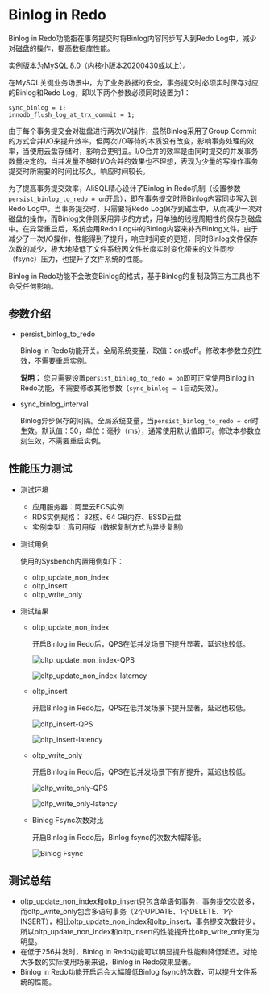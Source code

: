 # Binlog in Redo

Binlog in Redo功能指在事务提交时将Binlog内容同步写入到Redo Log中，减少对磁盘的操作，提高数据库性能。

实例版本为MySQL 8.0（内核小版本20200430或以上）。

在MySQL关键业务场景中，为了业务数据的安全，事务提交时必须实时保存对应的Binlog和Redo Log，即以下两个参数必须同时设置为1：

```
sync_binlog = 1;
innodb_flush_log_at_trx_commit = 1;
```

由于每个事务提交会对磁盘进行两次I/O操作，虽然Binlog采用了Group Commit的方式合并I/O来提升效率，但两次I/O等待的本质没有改变，影响事务处理的效率，当使用云盘存储时，影响会更明显。I/O合并的效率是由同时提交的并发事务数量决定的，当并发量不够时I/O合并的效果也不理想，表现为少量的写操作事务提交时所需要的时间比较久，响应时间较长。

为了提高事务提交效率，AliSQL精心设计了Binlog in Redo机制（设置参数`persist_binlog_to_redo = on`开启），即在事务提交时将Binlog内容同步写入到Redo Log中。当事务提交时，只需要将Redo Log保存到磁盘中，从而减少一次对磁盘的操作，而Binlog文件则采用异步的方式，用单独的线程周期性的保存到磁盘中。在异常重启后，系统会用Redo Log中的Binlog内容来补齐Binlog文件。由于减少了一次I/O操作，性能得到了提升，响应时间变的更短，同时Binlog文件保存次数的减少，极大地降低了文件系统因文件长度实时变化带来的文件同步（fsync）压力，也提升了文件系统的性能。

Binlog in Redo功能不会改变Binlog的格式，基于Binlog的复制及第三方工具也不会受任何影响。

## 参数介绍

-   persist\_binlog\_to\_redo

    Binlog in Redo功能开关。全局系统变量，取值：on或off。修改本参数立刻生效，不需要重启实例。

    **说明：** 您只需要设置`persist_binlog_to_redo = on`即可正常使用Binlog in Redo功能，不需要修改其他参数（`sync_binlog = 1`自动失效）。

-   sync\_binlog\_interval

    Binlog异步保存的间隔。全局系统变量，当`persist_binlog_to_redo = on`时生效。默认值：50，单位：毫秒（ms），通常使用默认值即可。修改本参数立刻生效，不需要重启实例。


## 性能压力测试

-   测试环境
    -   应用服务器：阿里云ECS实例
    -   RDS实例规格： 32核、64 GB内存、ESSD云盘
    -   实例类型：高可用版（数据复制方式为异步复制）
-   测试用例

    使用的Sysbench内置用例如下：

    -   oltp\_update\_non\_index
    -   oltp\_insert
    -   oltp\_write\_only
-   测试结果
    -   oltp\_update\_non\_index

        开启Binlog in Redo后，QPS在低并发场景下提升显著，延迟也较低。

        ![oltp_update_non_index-QPS](https://static-aliyun-doc.oss-cn-hangzhou.aliyuncs.com/assets/img/zh-CN/2720649951/p129994.png)

        ![oltp_update_non_index-laterncy](https://static-aliyun-doc.oss-cn-hangzhou.aliyuncs.com/assets/img/zh-CN/2720649951/p129995.png)

    -   oltp\_insert

        开启Binlog in Redo后，QPS在低并发场景下提升显著，延迟也较低。

        ![oltp_insert-QPS](https://static-aliyun-doc.oss-cn-hangzhou.aliyuncs.com/assets/img/zh-CN/2720649951/p129996.png)

        ![oltp_insert-latency](https://static-aliyun-doc.oss-cn-hangzhou.aliyuncs.com/assets/img/zh-CN/2720649951/p129997.png)

    -   oltp\_write\_only

        开启Binlog in Redo后，QPS在低并发场景下有所提升，延迟也较低。

        ![oltp_write_only-QPS](https://static-aliyun-doc.oss-cn-hangzhou.aliyuncs.com/assets/img/zh-CN/2720649951/p129998.png)

        ![oltp_write_only-latency](https://static-aliyun-doc.oss-cn-hangzhou.aliyuncs.com/assets/img/zh-CN/2720649951/p129999.png)

    -   Binlog Fsync次数对比

        开启Binlog in Redo后，Binlog fsync的次数大幅降低。

        ![Binlog Fsync](https://static-aliyun-doc.oss-cn-hangzhou.aliyuncs.com/assets/img/zh-CN/2720649951/p130000.png)


## 测试总结

-   oltp\_update\_non\_index和oltp\_insert只包含单语句事务，事务提交次数多，而oltp\_write\_only包含多语句事务（2个UPDATE、1个DELETE、1个INSERT），相比oltp\_update\_non\_index和oltp\_insert，事务提交次数较少，所以oltp\_update\_non\_index和oltp\_insert的性能提升比oltp\_write\_only更为明显。
-   在低于256并发时，Binlog in Redo功能可以明显提升性能和降低延迟。对绝大多数的实际使用场景来说，Binlog in Redo效果显著。
-   Binlog in Redo功能开启后会大幅降低Binlog fsync的次数，可以提升文件系统的性能。

